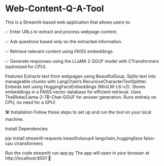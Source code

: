 # Web-Content-Q-A-Tool

This is a Streamlit-based web application that allows users to:

✅ Enter URLs to extract and process webpage content.

✅ Ask questions based only on the extracted information.

✅ Retrieve relevant content using FAISS embeddings.

✅ Generate responses using the LLaMA 2 GGUF model with CTransformers (optimized for CPU).

Features
Extracts text from webpages using BeautifulSoup.
Splits text into manageable chunks with LangChain’s RecursiveCharacterTextSplitter.
Embeds text using HuggingFaceEmbeddings (MiniLM-L6-v2).
Stores embeddings in a FAISS vector database for efficient retrieval.
Uses TheBloke/Llama-2-7B-Chat-GGUF for answer generation.
Runs entirely on CPU, no need for a GPU!

🛠️ Installation
Follow these steps to set up and run the tool on your local machine.

Install Dependencies

pip install streamlit requests beautifulsoup4 langchain_huggingface faiss-cpu ctransformers


Run the code
streamlit run app.py
The app will open in your browser at http://localhost:8501 🎉
